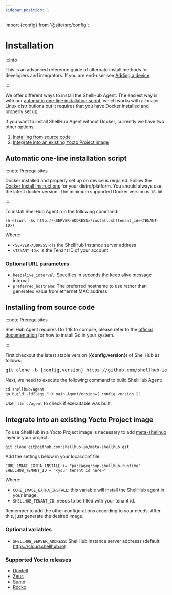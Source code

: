 ```yaml
---
sidebar_position: 1
---
```


import {config} from '@site/src/config';

# Installation

:::info

This is an advanced reference guide of alternate install methods for
developers and integrators. If you are end-user
see [Adding a device](/user-guides/devices/adding).

:::

We offer different ways to install the ShellHub Agent.
The easiest way is with our [automatic one-line installation script](#automatic-one-line-installation-script),
which works with all major Linux distributions but it requires that you have Docker installed and properly set up.

If you want to install ShellHub Agent without Docker, currently we have two other options:

1. [Installing from source code](#installing-from-source-code)
2. [Integrate into an existing Yocto Project image](#integrate-into-an-existing-yocto-project-image)

## Automatic one-line installation script

:::note Prerequisites

Docker installed and properly set up on device is required.
Follow the [Docker Install Instructions](http://docs.docker.com/installation/) for your distro/platform.
You should always use the latest docker version. The minimum supported Docker version is `18.06`.

:::

To install ShellHub Agent run the following command:

```
sh <(curl -Ss http://<SERVER-ADDRESS>/install.sh?tenant_id=<TENANT-ID>)
```

Where:

* `<SERVER-ADDRESS>`: is the ShellHub instance server address
* `<TENANT-ID>`: is the Tenant ID of your account

### Optional URL parameters

* `keepalive_interval`: Specifies in seconds the keep alive message interval
* `preferred_hostname`: The preferred hostname to use rather than generated value from ethernet MAC address

## Installing from source code

:::note Prerequisites

ShellHub Agent requires Go 1.18 to compile, please refer to the [official documentation](https://golang.org/doc/install) for how to install Go in your system.

:::

<p>First checkout the latest stable version (<strong>{config.version}</strong>) of ShellHub as follows:</p>

<pre>
git clone -b {config.version} https://github.com/shellhub-io/shellhub.git shellhub
</pre>

Next, we need to execute the following command to build ShellHub Agent:

```
cd shellhub/agent
go build -ldflags "-X main.AgentVersion={ config.version }"
```

Use `file ./agent` to check if executable was built.

## Integrate into an existing Yocto Project image

To use ShellHub in a Yocto Project image is necessary to add [meta-shellhub](https://github.com/shellhub-io/meta-shellhub)
layer in your project.

```
git clone git@github.com:shellhub-io/meta-shellhub.git
```

Add the settings below in your local.conf file:

```
CORE_IMAGE_EXTRA_INSTALL += "packagegroup-shellhub-runtime"
SHELLHUB_TENANT_ID = "<your tenant id here>"
```

Where:

* `CORE_IMAGE_EXTRA_INSTALL`: this variable will install the ShellHub agent in your image.
* `SHELLHUB_TENANT_ID`: needs to be filled with your tenant id.

Remember to add the other configurations according to your needs. After this, just generate the desired image.

### Optional variables

* `SHELLHUB_SERVER_ADDRESS`: ShellHub instance server addresss (default: https://cloud.shellhub.io)

### Supported Yocto releases

* [Dunfell](https://github.com/shellhub-io/meta-shellhub/tree/master)
* [Zeus](https://github.com/shellhub-io/meta-shellhub/tree/zeus)
* [Sumo](https://github.com/shellhub-io/meta-shellhub/tree/sumo)
* [Rocko](https://github.com/shellhub-io/meta-shellhub/tree/rocko)
